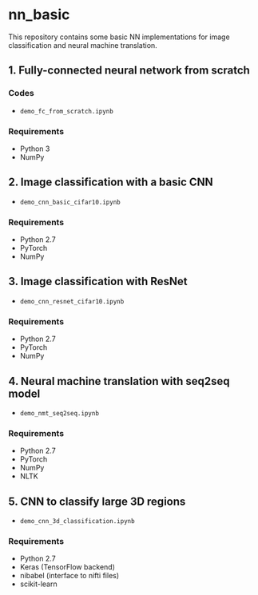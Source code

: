 # nn_basic

This repository contains some basic NN implementations for image classification and neural machine translation.

## 1. Fully-connected neural network from scratch

### Codes

* ```demo_fc_from_scratch.ipynb```

### Requirements

* Python 3
* NumPy

## 2. Image classification with a basic CNN

* ```demo_cnn_basic_cifar10.ipynb```

### Requirements

* Python 2.7
* PyTorch
* NumPy

## 3. Image classification with ResNet

* ```demo_cnn_resnet_cifar10.ipynb```

### Requirements

* Python 2.7
* PyTorch
* NumPy

## 4. Neural machine translation with seq2seq model

* ```demo_nmt_seq2seq.ipynb```

### Requirements

* Python 2.7
* PyTorch
* NumPy
* NLTK

## 5. CNN to classify large 3D regions

* ```demo_cnn_3d_classification.ipynb```

### Requirements

* Python 2.7
* Keras (TensorFlow backend)
* nibabel (interface to nifti files)
* scikit-learn

